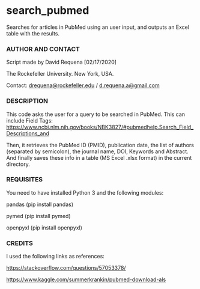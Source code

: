 # search_pubmed
Searches for articles in PubMed using an user input, and outputs an Excel table with the results.


### AUTHOR AND CONTACT
Script made by David Requena [02/17/2020]

The Rockefeller University. New York, USA.

Contact: drequena@rockefeller.edu / d.requena.a@gmail.com


### DESCRIPTION
This code asks the user for a query to be searched in PubMed. This can include Field Tags:
https://www.ncbi.nlm.nih.gov/books/NBK3827/#pubmedhelp.Search_Field_Descriptions_and

Then, it retrieves the PubMed ID (PMID), publication date, the list of authors (separated by semicolon),
the journal name, DOI, Keywords and Abstract.
And finally saves these info in a table (MS Excel .xlsx format) in the current directory.


### REQUISITES
You need to have installed Python 3 and the following modules:

pandas (pip install pandas)

pymed (pip install pymed)

openpyxl (pip install openpyxl)


### CREDITS
I used the following links as references:

https://stackoverflow.com/questions/57053378/

https://www.kaggle.com/summerkrankin/pubmed-download-als
